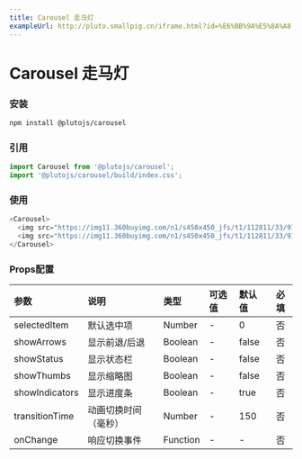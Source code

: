 ```yaml
---
title: Carousel 走马灯
exampleUrl: http://pluto.smallpig.cn/iframe.html?id=%E6%BB%9A%E5%8A%A8-carousel-%E8%B5%B0%E9%A9%AC%E7%81%AF--story-1
---
```


# Carousel 走马灯

### 安装
```bash
npm install @plutojs/carousel
```

### 引用
``` js
import Carousel from '@plutojs/carousel';
import '@plutojs/carousel/build/index.css';
```

### 使用
``` js
<Carousel>
  <img src="https://img11.360buyimg.com/n1/s450x450_jfs/t1/112811/33/9121/246982/5ed786a7E22ec29b5/dc259bda64040882.jpg" />
  <img src="https://img11.360buyimg.com/n1/s450x450_jfs/t1/112811/33/9121/246982/5ed786a7E22ec29b5/dc259bda64040882.jpg" />
</Carousel>
```

### Props配置
| 参数 | 说明 | 类型 | 可选值 | 默认值 | 必填 |
| :-- | :-- | :-- | :-- | :-- | :--: |
| selectedItem | 默认选中项 | Number | - | 0 | 否 |
| showArrows | 显示前退/后退 | Boolean | - | false | 否 |
| showStatus | 显示状态栏 | Boolean | - | false | 否 |
| showThumbs | 显示缩略图 | Boolean | - | false | 否 |
| showIndicators | 显示进度条 | Boolean | - | true | 否 |
| transitionTime | 动画切换时间（毫秒） | Number | - | 150 | 否 |
| onChange | 响应切换事件 | Function | - | - | 否 |